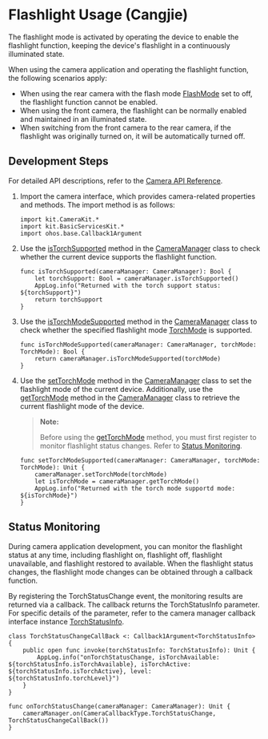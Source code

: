 # Flashlight Usage (Cangjie)

The flashlight mode is activated by operating the device to enable the flashlight function, keeping the device's flashlight in a continuously illuminated state.

When using the camera application and operating the flashlight function, the following scenarios apply:

- When using the rear camera with the flash mode [FlashMode](../../../../API_Reference/source_en/apis/CameraKit/cj-apis-multimedia-camera.md#enum-flashmode) set to off, the flashlight function cannot be enabled.
- When using the front camera, the flashlight can be normally enabled and maintained in an illuminated state.
- When switching from the front camera to the rear camera, if the flashlight was originally turned on, it will be automatically turned off.

## Development Steps

For detailed API descriptions, refer to the [Camera API Reference](../../../../API_Reference/source_en/apis/CameraKit/cj-apis-multimedia-camera.md).

1. Import the camera interface, which provides camera-related properties and methods. The import method is as follows:

    <!-- compile -->

    ```cangjie
    import kit.CameraKit.*
    import kit.BasicServicesKit.*
    import ohos.base.Callback1Argument
    ```

2. Use the [isTorchSupported](../../../../API_Reference/source_en/apis/CameraKit/cj-apis-multimedia-camera.md#func-istorchsupported) method in the [CameraManager](../../../../API_Reference/source_en/apis/CameraKit/cj-apis-multimedia-camera.md#class-cameramanager) class to check whether the current device supports the flashlight function.

    <!-- compile -->

    ```cangjie
    func isTorchSupported(cameraManager: CameraManager): Bool {
        let torchSupport: Bool = cameraManager.isTorchSupported()
        AppLog.info("Returned with the torch support status: ${torchSupport}")
        return torchSupport
    }
    ```

3. Use the [isTorchModeSupported](../../../../API_Reference/source_en/apis/CameraKit/cj-apis-multimedia-camera.md#func-istorchmodesupportedtorchmode) method in the [CameraManager](../../../../API_Reference/source_en/apis/CameraKit/cj-apis-multimedia-camera.md#class-cameramanager) class to check whether the specified flashlight mode [TorchMode](../../../../API_Reference/source_en/apis/CameraKit/cj-apis-multimedia-camera.md#enum-torchmode) is supported.

    <!-- compile -->

    ```cangjie
    func isTorchModeSupported(cameraManager: CameraManager, torchMode: TorchMode): Bool {
        return cameraManager.isTorchModeSupported(torchMode)
    }
    ```

4. Use the [setTorchMode](../../../../API_Reference/source_en/apis/CameraKit/cj-apis-multimedia-camera.md#func-settorchmodetorchmode) method in the [CameraManager](../../../../API_Reference/source_en/apis/CameraKit/cj-apis-multimedia-camera.md#class-cameramanager) class to set the flashlight mode of the current device. Additionally, use the [getTorchMode](../../../../API_Reference/source_en/apis/CameraKit/cj-apis-multimedia-camera.md#func-gettorchmode) method in the [CameraManager](../../../../API_Reference/source_en/apis/CameraKit/cj-apis-multimedia-camera.md#class-cameramanager) class to retrieve the current flashlight mode of the device.

    > **Note:**
    >
    > Before using the [getTorchMode](../../../../API_Reference/source_en/apis/CameraKit/cj-apis-multimedia-camera.md#func-gettorchmode) method, you must first register to monitor flashlight status changes. Refer to [Status Monitoring](#状态监听).

    <!-- compile -->

    ```cangjie
    func setTorchModeSupported(cameraManager: CameraManager, torchMode: TorchMode): Unit {
        cameraManager.setTorchMode(torchMode)
        let isTorchMode = cameraManager.getTorchMode()
        AppLog.info("Returned with the torch mode supportd mode: ${isTorchMode}")
    }
    ```

## Status Monitoring

During camera application development, you can monitor the flashlight status at any time, including flashlight on, flashlight off, flashlight unavailable, and flashlight restored to available. When the flashlight status changes, the flashlight mode changes can be obtained through a callback function.

By registering the TorchStatusChange event, the monitoring results are returned via a callback. The callback returns the TorchStatusInfo parameter. For specific details of the parameter, refer to the camera manager callback interface instance [TorchStatusInfo](../../../../API_Reference/source_en/apis/CameraKit/cj-apis-multimedia-camera.md#struct-torchstatusinfo).

<!-- compile -->

```cangjie
class TorchStatusChangeCallBack <: Callback1Argument<TorchStatusInfo> {
    public open func invoke(torchStatusInfo: TorchStatusInfo): Unit {
        AppLog.info("onTorchStatusChange, isTorchAvailable: ${torchStatusInfo.isTorchAvailable}, isTorchActive: ${torchStatusInfo.isTorchActive}, level: ${torchStatusInfo.torchLevel}")
    }
}

func onTorchStatusChange(cameraManager: CameraManager): Unit {
    cameraManager.on(CameraCallbackType.TorchStatusChange, TorchStatusChangeCallBack())
}
```